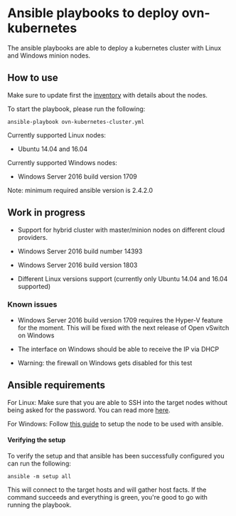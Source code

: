 # Ansible playbooks to deploy ovn-kubernetes

The ansible playbooks are able to deploy a kubernetes cluster with
Linux and Windows minion nodes.

## How to use

Make sure to update first the [inventory](/contrib/inventory) with
details about the nodes.

To start the playbook, please run the following:
```
ansible-playbook ovn-kubernetes-cluster.yml
```

Currently supported Linux nodes:
- Ubuntu 14.04 and 16.04

Currently supported Windows nodes:
- Windows Server 2016 build version 1709

Note: minimum required ansible version is 2.4.2.0

## Work in progress

- Support for hybrid cluster with master/minion nodes on different cloud providers.

- Windows Server 2016 build number 14393

- Windows Server 2016 build version 1803

- Different Linux versions support (currently only Ubuntu 14.04 and 16.04 supported)

### Known issues

- Windows Server 2016 build version 1709 requires the Hyper-V feature for the moment. This will be fixed with the next release of Open vSwitch on Windows

- The interface on Windows should be able to receive the IP via DHCP

- Warning: the firewall on Windows gets disabled for this test

## Ansible requirements

For Linux: Make sure that you are able to SSH into the target nodes without being
asked for the password. You can read more [here](http://docs.ansible.com/ansible/latest/user_guide/intro_getting_started.html).

For Windows: Follow [this guide](https://docs.ansible.com/ansible/devel/user_guide/windows_setup.html)
to setup the node to be used with ansible.

#### Verifying the setup

To verify the setup and that ansible has been successfully configured you can run the following:

```
ansible -m setup all
```

This will connect to the target hosts and will gather host facts.
If the command succeeds and everything is green, you're good to go with running the playbook.
